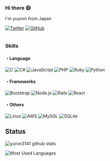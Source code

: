 ### Hi there 😄
I'm yuuron from Japan

[![Twitter](https://img.shields.io/badge/Twitter-%231DA1F2.svg?logo=Twitter&style=flat&logoColor=white)](https://twitter.com/Bluesky_3141)
[![GitHub](https://img.shields.io/badge/-Github-181717.svg?logo=github&style=flat-square)](https://github.com/yuron3141)

#

### Skills

#### ・Language

![C](https://img.shields.io/badge/C-4640b8.svg?logo=C&style=flat)
![C#](https://img.shields.io/badge/C%23-239120.svg?logo=C-sharp&style=flat)
![JavaScript](https://img.shields.io/badge/JavaScript-F7DF1E.svg?logo=JavaScript&style=flat&logoColor=white)
![PHP](https://img.shields.io/badge/PHP-777BB4.svg?logo=PHP&style=flat&logoColor=ccc)
![Ruby](https://img.shields.io/badge/Ruby-CC342D.svg?logo=Ruby&style=flat&logoColor=white)
![Python](https://img.shields.io/badge/-Python-F9DC3E.svg?logo=Python&style=flat)

#### ・Frameworks
![Bootstrap](https://img.shields.io/badge/Bootstrap-%23563D7C.svg?logo=bootstrap&style=flat&logoColor=white)
![Node.js](https://img.shields.io/badge/Node.js-6DA55F.svg?logo=node.js&style=flat&logoColor=white)
![Rails](https://img.shields.io/badge/Rails-%23CC0000.svg?logo=ruby-on-rails&style=flat&logoColor=white)
![React](https://img.shields.io/badge/React-%2320232a.svg?logo=react&style=flat)

#### ・Others
![Linux](https://img.shields.io/badge/-Linux-6C6694.svg?logo=linux&style=flat)
![AWS](https://img.shields.io/badge/Amazon_AWS-232F3E.svg?logo=amazon-aws&style=flat&logoColor=white)
![MySQL](https://img.shields.io/badge/MySQL-%2300f.svg?logo=mysql&style=flat&logoColor=white)
![SQLite](https://img.shields.io/badge/SQLite-%2307405e.svg?logo=sqlite&style=flat&logoColor=white)

## Status

![yuron3141 github stats](https://github-readme-stats.vercel.app/api?username=yuron3141&show_icons=true&line_height=24)

![Most Used Languages](https://github-readme-stats.vercel.app/api/top-langs/?username=yuron3141)
